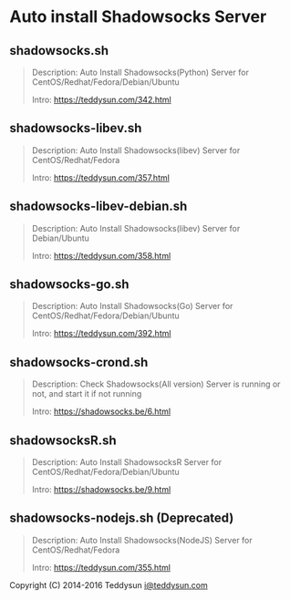 # Auto install Shadowsocks Server

## shadowsocks.sh

> Description: Auto Install Shadowsocks(Python) Server for CentOS/Redhat/Fedora/Debian/Ubuntu
> 
> Intro: https://teddysun.com/342.html

## shadowsocks-libev.sh

> Description: Auto Install Shadowsocks(libev) Server for CentOS/Redhat/Fedora
> 
> Intro: https://teddysun.com/357.html

## shadowsocks-libev-debian.sh

> Description: Auto Install Shadowsocks(libev) Server for Debian/Ubuntu
> 
> Intro: https://teddysun.com/358.html

## shadowsocks-go.sh

> Description: Auto Install Shadowsocks(Go) Server for CentOS/Redhat/Fedora/Debian/Ubuntu
> 
> Intro: https://teddysun.com/392.html

## shadowsocks-crond.sh

> Description: Check Shadowsocks(All version) Server is running or not, and start it if not running
> 
> Intro: https://shadowsocks.be/6.html

## shadowsocksR.sh

> Description: Auto Install ShadowsocksR Server for CentOS/Redhat/Fedora/Debian/Ubuntu
> 
> Intro: https://shadowsocks.be/9.html

## shadowsocks-nodejs.sh (Deprecated)

> Description: Auto Install Shadowsocks(NodeJS) Server for CentOS/Redhat/Fedora
> 
> Intro: https://teddysun.com/355.html

Copyright (C) 2014-2016 Teddysun <i@teddysun.com>